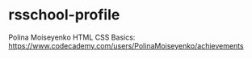 # rsschool-profile
Polina Moiseyenko
HTML CSS Basics: https://www.codecademy.com/users/PolinaMoiseyenko/achievements
